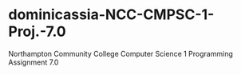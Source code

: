 # dominicassia-NCC-CMPSC-1-Proj.-7.0
Northampton Community College Computer Science 1 Programming Assignment 7.0
